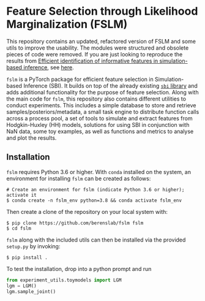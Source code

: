 # Feature Selection through Likelihood Marginalization (FSLM)

This repository contains an updated, refactored version of FSLM and some utils to improve the usability. The modules were structured and obsolete pieces of code were removed. If you are just looking to reproduce the results from [Efficient identification of informative features in
simulation-based inference](https://openreview.net/forum?id=AYQI3rlp9tW), see [here](https://github.com/berenslab/fslm_repo).

`fslm` is a PyTorch package for efficient feature selection in Simulation-based Inference (SBI). It builds on top of the already existing [`sbi` library](https://github.com/mackelab/sbi) and adds additional functionality for the purpose of feature selection. Along with the main code for `fslm`, this repository also contains different utilities to conduct experiments. This includes a simple database to store and retrieve samples/posteriors/metadata, a small task engine to distribute function calls across a process pool, a set of tools to simulate and extract features from Hodgkin-Huxley (HH) models, solutions for using SBI in conjunction with NaN data, some toy examples, as well as functions and metrics to analyse and plot the results.

## Installation

`fslm` requires Python 3.6 or higher. With `conda` installed on the system, an environment for
installing `fslm` can be created as follows:
```commandline
# Create an environment for fslm (indicate Python 3.6 or higher); activate it
$ conda create -n fslm_env python=3.8 && conda activate fslm_env
```

Then create a clone of the repository on your local system with:
```commandline
$ pip clone https://github.com/berenslab/fslm fslm
$ cd fslm
```

`fslm` along with the included utils can then be installed via the provided `setup.py` by invoking:
```commandline
$ pip install .
```

To test the installation, drop into a python prompt and run
```python
from experiment_utils.toymodels import LGM
lgm = LGM()
lgm.sample_joint()
```
